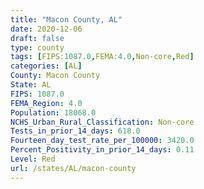 ```yaml
---
title: "Macon County, AL"
date: 2020-12-06
draft: false
type: county
tags: [FIPS:1087.0,FEMA:4.0,Non-core,Red]
categories: [AL]
County: Macon County
State: AL
FIPS: 1087.0
FEMA_Region: 4.0
Population: 18068.0
NCHS_Urban_Rural_Classification: Non-core
Tests_in_prior_14_days: 618.0
Fourteen_day_test_rate_per_100000: 3420.0
Percent_Positivity_in_prior_14_days: 0.11
Level: Red
url: /states/AL/macon-county
---
```



